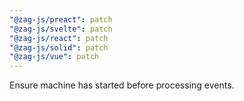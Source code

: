 ```yaml
---
"@zag-js/preact": patch
"@zag-js/svelte": patch
"@zag-js/react": patch
"@zag-js/solid": patch
"@zag-js/vue": patch
---
```


Ensure machine has started before processing events.
